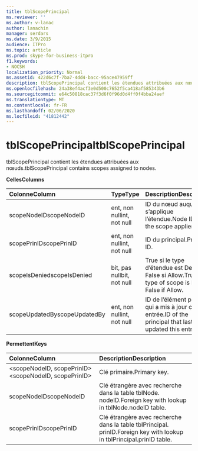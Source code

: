 ```yaml
---
title: tblScopePrincipal
ms.reviewer: ''
ms.author: v-lanac
author: lanachin
manager: serdars
ms.date: 3/9/2015
audience: ITPro
ms.topic: article
ms.prod: skype-for-business-itpro
f1.keywords:
- NOCSH
localization_priority: Normal
ms.assetid: 422d6c7f-7ba7-4dd4-bacc-95ace47959ff
description: tblScopePrincipal contient les étendues attribuées aux nœuds.
ms.openlocfilehash: 24a38ef4acf3e0d500c7652f5ca418af585343b6
ms.sourcegitcommit: e64c50818cac37f3d6f0f96d0d4ff0f4bba24aef
ms.translationtype: MT
ms.contentlocale: fr-FR
ms.lasthandoff: 02/06/2020
ms.locfileid: "41812442"
---
```

# <a name="tblscopeprincipal"></a><span data-ttu-id="45d8a-103">tblScopePrincipal</span><span class="sxs-lookup"><span data-stu-id="45d8a-103">tblScopePrincipal</span></span>
 
<span data-ttu-id="45d8a-104">tblScopePrincipal contient les étendues attribuées aux nœuds.</span><span class="sxs-lookup"><span data-stu-id="45d8a-104">tblScopePrincipal contains scopes assigned to nodes.</span></span>
  
<span data-ttu-id="45d8a-105">**Celles**</span><span class="sxs-lookup"><span data-stu-id="45d8a-105">**Columns**</span></span>

|<span data-ttu-id="45d8a-106">**Colonne**</span><span class="sxs-lookup"><span data-stu-id="45d8a-106">**Column**</span></span>|<span data-ttu-id="45d8a-107">**Type**</span><span class="sxs-lookup"><span data-stu-id="45d8a-107">**Type**</span></span>|<span data-ttu-id="45d8a-108">**Description**</span><span class="sxs-lookup"><span data-stu-id="45d8a-108">**Description**</span></span>|
|:-----|:-----|:-----|
|<span data-ttu-id="45d8a-109">scopeNodeID</span><span class="sxs-lookup"><span data-stu-id="45d8a-109">scopeNodeID</span></span>  <br/> |<span data-ttu-id="45d8a-110">ent, non null</span><span class="sxs-lookup"><span data-stu-id="45d8a-110">int, not null</span></span>  <br/> |<span data-ttu-id="45d8a-111">ID du nœud auquel s’applique l’étendue.</span><span class="sxs-lookup"><span data-stu-id="45d8a-111">Node ID that the scope applies to.</span></span>  <br/> |
|<span data-ttu-id="45d8a-112">scopePrinID</span><span class="sxs-lookup"><span data-stu-id="45d8a-112">scopePrinID</span></span>  <br/> |<span data-ttu-id="45d8a-113">ent, non null</span><span class="sxs-lookup"><span data-stu-id="45d8a-113">int, not null</span></span>  <br/> |<span data-ttu-id="45d8a-114">ID du principal.</span><span class="sxs-lookup"><span data-stu-id="45d8a-114">Principal ID.</span></span>  <br/> |
|<span data-ttu-id="45d8a-115">scopeIsDenied</span><span class="sxs-lookup"><span data-stu-id="45d8a-115">scopeIsDenied</span></span>  <br/> |<span data-ttu-id="45d8a-116">bit, pas null</span><span class="sxs-lookup"><span data-stu-id="45d8a-116">bit, not null</span></span>  <br/> |<span data-ttu-id="45d8a-117">True si le type d’étendue est Deny ; False si Allow.</span><span class="sxs-lookup"><span data-stu-id="45d8a-117">True if type of scope is Deny; False if Allow.</span></span>  <br/> |
|<span data-ttu-id="45d8a-118">scopeUpdatedBy</span><span class="sxs-lookup"><span data-stu-id="45d8a-118">scopeUpdatedBy</span></span>  <br/> |<span data-ttu-id="45d8a-119">ent, non null</span><span class="sxs-lookup"><span data-stu-id="45d8a-119">int, not null</span></span>  <br/> |<span data-ttu-id="45d8a-120">ID de l’élément principal qui a mis à jour cette entrée.</span><span class="sxs-lookup"><span data-stu-id="45d8a-120">ID of the principal that last updated this entry.</span></span>  <br/> |
   
<span data-ttu-id="45d8a-121">**Permettent**</span><span class="sxs-lookup"><span data-stu-id="45d8a-121">**Keys**</span></span>

|<span data-ttu-id="45d8a-122">**Colonne**</span><span class="sxs-lookup"><span data-stu-id="45d8a-122">**Column**</span></span>|<span data-ttu-id="45d8a-123">**Description**</span><span class="sxs-lookup"><span data-stu-id="45d8a-123">**Description**</span></span>|
|:-----|:-----|
|<span data-ttu-id="45d8a-124">\<scopeNodeID, scopePrinID\></span><span class="sxs-lookup"><span data-stu-id="45d8a-124">\<scopeNodeID, scopePrinID\></span></span>  <br/> |<span data-ttu-id="45d8a-125">Clé primaire.</span><span class="sxs-lookup"><span data-stu-id="45d8a-125">Primary key.</span></span>  <br/> |
|<span data-ttu-id="45d8a-126">scopeNodeID</span><span class="sxs-lookup"><span data-stu-id="45d8a-126">scopeNodeID</span></span>  <br/> |<span data-ttu-id="45d8a-127">Clé étrangère avec recherche dans la table tblNode. nodeID.</span><span class="sxs-lookup"><span data-stu-id="45d8a-127">Foreign key with lookup in tblNode.nodeID table.</span></span>  <br/> |
|<span data-ttu-id="45d8a-128">scopePrinID</span><span class="sxs-lookup"><span data-stu-id="45d8a-128">scopePrinID</span></span>  <br/> |<span data-ttu-id="45d8a-129">Clé étrangère avec recherche dans la table tblPrincipal. prinID.</span><span class="sxs-lookup"><span data-stu-id="45d8a-129">Foreign key with lookup in tblPrincipal.prinID table.</span></span>  <br/> |
   

